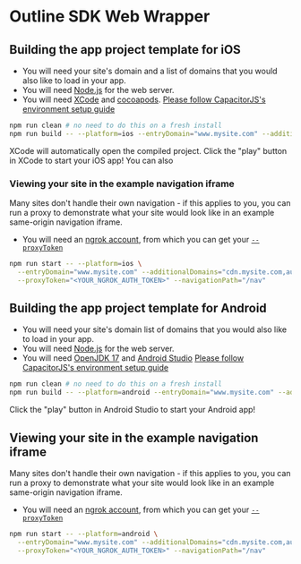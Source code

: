 # Outline SDK Web Wrapper

## Building the app project template for **iOS**

* You will need your site's domain and a list of domains that you would also like to load in your app.
* You will need [Node.js](https://nodejs.org/en/) for the web server.
* You will need [XCode](https://developer.apple.com/xcode/) and [cocoapods](https://cocoapods.org/). [Please follow CapacitorJS's environment setup guide](https://capacitorjs.com/docs/getting-started/environment-setup#ios-requirements)

```sh
npm run clean # no need to do this on a fresh install
npm run build -- --platform=ios --entryDomain="www.mysite.com" --additionalDomains="cdn.mysite.com,auth.mysite.com" --smartDialerConfig="<MY_SMART_DIALER_CONFIG_TEXT>"
```

XCode will automatically open the compiled project. Click the "play" button in XCode to start your iOS app! You can also 

### Viewing your site in the example navigation iframe

Many sites don't handle their own navigation - if this applies to you, you can run a proxy to demonstrate what your site would look like in an example same-origin navigation iframe.

* You will need an [ngrok account](https://ngrok.com/), from which you can get your [`--proxyToken`](https://dashboard.ngrok.com/get-started/your-authtoken)

```sh
npm run start -- --platform=ios \
  --entryDomain="www.mysite.com" --additionalDomains="cdn.mysite.com,auth.mysite.com" \
  --proxyToken="<YOUR_NGROK_AUTH_TOKEN>" --navigationPath="/nav"
```

## Building the app project template for **Android**

* You will need your site's domain list of domains that you would also like to load in your app.
* You will need [Node.js](https://nodejs.org/en/) for the web server.
* You will need [OpenJDK 17](https://stackoverflow.com/a/70649641) and [Android Studio](https://developer.android.com/studio/) [Please follow CapacitorJS's environment setup guide](https://capacitorjs.com/docs/getting-started/environment-setup#android-requirements)

```sh
npm run clean # no need to do this on a fresh install
npm run build -- --platform=android --entryDomain="www.mysite.com" --additionalDomains="cdn.mysite.com,auth.mysite.com" --smartDialerConfig="<MY_SMART_DIALER_CONFIG_TEXT>"
```

Click the "play" button in Android Studio to start your Android app!

## Viewing your site in the example navigation iframe

Many sites don't handle their own navigation - if this applies to you, you can run a proxy to demonstrate what your site would look like in an example same-origin navigation iframe.

* You will need an [ngrok account](https://ngrok.com/), from which you can get your [`--proxyToken`](https://dashboard.ngrok.com/get-started/your-authtoken)

```sh
npm run start -- --platform=android \
  --entryDomain="www.mysite.com" --additionalDomains="cdn.mysite.com,auth.mysite.com" \
  --proxyToken="<YOUR_NGROK_AUTH_TOKEN>" --navigationPath="/nav"
```
